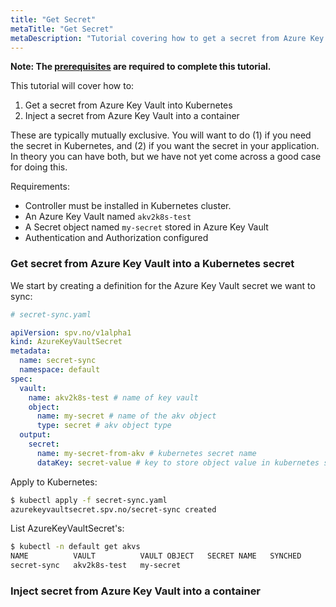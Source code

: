 ```yaml
---
title: "Get Secret"
metaTitle: "Get Secret"
metaDescription: "Tutorial covering how to get a secret from Azure Key Vault into Kubernetes, either as a native Kubernetes secret or directly injected into a container."
---
```


**Note: The [prerequisites](/tutorials/0-prerequisites) are required to complete this tutorial.**

This tutorial will cover how to:

1. Get a secret from Azure Key Vault into Kubernetes
2. Inject a secret from Azure Key Vault into a container

These are typically mutually exclusive. You will want to do 
(1) if you need the secret in Kubernetes, and (2) if you want 
the secret in your application. In theory you can have both,
but we have not yet come across a good case for doing this.

Requirements:

* Controller must be installed in Kubernetes cluster.
* An Azure Key Vault named `akv2k8s-test`
* A Secret object named `my-secret` stored in Azure Key Vault
* Authentication and Authorization configured

### Get secret from Azure Key Vault into a Kubernetes secret

We start by creating a definition for the Azure Key Vault secret
we want to sync:

```yaml
# secret-sync.yaml

apiVersion: spv.no/v1alpha1
kind: AzureKeyVaultSecret
metadata:
  name: secret-sync 
  namespace: default
spec:
  vault:
    name: akv2k8s-test # name of key vault
    object:
      name: my-secret # name of the akv object
      type: secret # akv object type
  output: 
    secret: 
      name: my-secret-from-akv # kubernetes secret name
      dataKey: secret-value # key to store object value in kubernetes secret
```

Apply to Kubernetes:

```bash
$ kubectl apply -f secret-sync.yaml
azurekeyvaultsecret.spv.no/secret-sync created
```

List AzureKeyVaultSecret's:

```bash
$ kubectl -n default get akvs
NAME          VAULT          VAULT OBJECT   SECRET NAME   SYNCHED
secret-sync   akv2k8s-test   my-secret 
```

### Inject secret from Azure Key Vault into a container